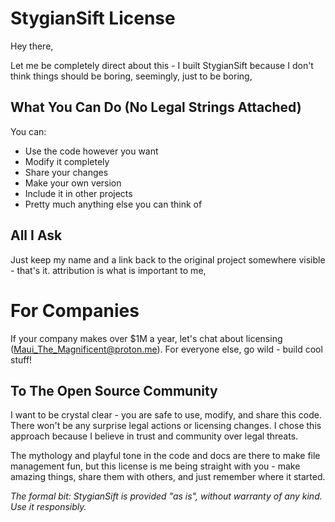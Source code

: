# StygianSift License

Hey there,

Let me be completely direct about this - I built StygianSift because I don't think things should be boring, seemingly, just to be boring,

## What You Can Do (No Legal Strings Attached)
You can:
- Use the code however you want
- Modify it completely
- Share your changes
- Make your own version
- Include it in other projects
- Pretty much anything else you can think of

## All I Ask
Just keep my name and a link back to the original project somewhere visible - that's it. attribution is what is important to me, 

# For Companies
If your company makes over $1M a year, let's chat about licensing (Maui_The_Magnificent@proton.me). For everyone else, go wild - build cool stuff!

## To The Open Source Community
I want to be crystal clear - you are safe to use, modify, and share this code. There won't be any surprise legal actions or licensing changes. I chose this approach because I believe in trust and community over legal threats.

The mythology and playful tone in the code and docs are there to make file management fun, but this license is me being straight with you - make amazing things, share them with others, and just remember where it started.

*The formal bit: StygianSift is provided "as is", without warranty of any kind. Use it responsibly.*
